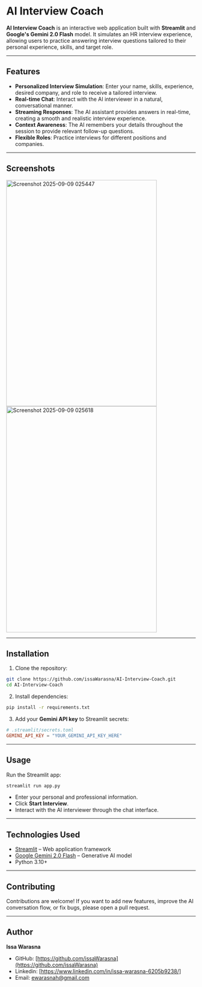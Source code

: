 # AI Interview Coach

**AI Interview Coach** is an interactive web application built with **Streamlit** and **Google's Gemini 2.0 Flash** model. It simulates an HR interview experience, allowing users to practice answering interview questions tailored to their personal experience, skills, and target role.

---

## Features

- **Personalized Interview Simulation**: Enter your name, skills, experience, desired company, and role to receive a tailored interview.
- **Real-time Chat**: Interact with the AI interviewer in a natural, conversational manner.
- **Streaming Responses**: The AI assistant provides answers in real-time, creating a smooth and realistic interview experience.
- **Context Awareness**: The AI remembers your details throughout the session to provide relevant follow-up questions.
- **Flexible Roles**: Practice interviews for different positions and companies.

---

## Screenshots

<img width="400" height="600" alt="Screenshot 2025-09-09 025447" src="https://github.com/user-attachments/assets/1fc54c5e-b5ca-470e-9b69-0e52536643ea" />

<img width="400" height="600" alt="Screenshot 2025-09-09 025618" src="https://github.com/user-attachments/assets/dcda0d83-d1c1-4c47-aa76-cf5e45ac7646" />


---

## Installation

1. Clone the repository:

```bash
git clone https://github.com/issaWarasna/AI-Interview-Coach.git
cd AI-Interview-Coach
```

2. Install dependencies:

```bash
pip install -r requirements.txt
```

3. Add your **Gemini API key** to Streamlit secrets:

```toml
# .streamlit/secrets.toml
GEMINI_API_KEY = "YOUR_GEMINI_API_KEY_HERE"
```

---

## Usage

Run the Streamlit app:

```bash
streamlit run app.py
```

* Enter your personal and professional information.
* Click **Start Interview**.
* Interact with the AI interviewer through the chat interface.

---

## Technologies Used

* [Streamlit](https://streamlit.io/) – Web application framework
* [Google Gemini 2.0 Flash](https://developers.google.com/experimental/generative-ai) – Generative AI model
* Python 3.10+

---

## Contributing

Contributions are welcome! If you want to add new features, improve the AI conversation flow, or fix bugs, please open a pull request.

---

## Author

**Issa Warasna**

* GitHub: [https://github.com/issaWarasna](https://github.com/issaWarasna)
* Linkedin: [https://www.linkedin.com/in/issa-warasna-6205b9238/]
* Email: [ewarasnah@gmail.com](mailto:your-email@example.com)





